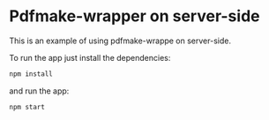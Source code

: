 # Pdfmake-wrapper on server-side

This is an example of using pdfmake-wrappe on server-side.

To run the app just install the dependencies:

```bash
npm install
```

and run the app:

```bash
npm start
```

